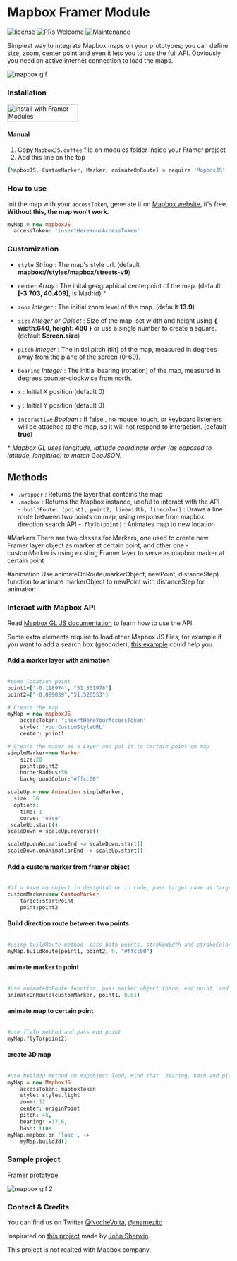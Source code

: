 # Mapbox Framer Module
[![license](https://img.shields.io/github/license/bpxl-labs/RemoteLayer.svg)](https://opensource.org/licenses/MIT)
![PRs Welcome](https://img.shields.io/badge/PRs-welcome-brightgreen.svg)
![Maintenance](https://img.shields.io/maintenance/yes/2018.svg)

Simplest way to integrate Mapbox maps on your prototypes; you can define size, zoom, center point and even it lets you to use the full API. Obviously you need an active internet connection to load the maps.

![mapbox gif](/mapboxjs.gif?raw=true)

### Installation
<a href='https://open.framermodules.com/Mapbox%20JS'>
  <img alt='Install with Framer Modules'
  src='https://www.framermodules.com/assets/badge@2x.png' width='160' height='40' />
</a>

#### Manual
1. Copy `MapboxJS.coffee` file on modules folder inside your Framer project
2. Add this line on the top 
```coffeescript
{MapboxJS, CustomMarker, Marker, animateOnRoute} = require 'MapboxJS'
```

### How to use
Init the map with your `accessToken`, generate it on [Mapbox website](https://www.mapbox.com/help/define-access-token/), it's free. **Without this, the map won't work.**  
```coffeescript
myMap = new mapboxJS
  accessToken: 'insertHereYourAccessToken'
```
### Customization
* `style` _String_ : The map's style url. (default **mapbox://styles/mapbox/streets-v9**)
* `center` _Array_ : The inital geographical centerpoint of the map. (default **[-3.703, 40.409]**, is Madrid) \*
* `zoom` _Integer_ : The initial zoom level of the map. (default **13.9**)
* `size` _Integer or Object_ : Size of the map, set width and height using **{ width:640, height: 480 }** or use a single number to create a square. (default **Screen.size**)
* `pitch` _Integer_ : The initial pitch (tilt) of the map, measured in degrees away from the plane of the screen (0-60).
* `bearing` _Integer_ : The initial bearing (rotation) of the map, measured in degrees counter-clockwise from north.

* `x` : Initial X position (default 0)
* `y` : Initial Y position (default 0)
* `interactive` _Boolean_ : If  false , no mouse, touch, or keyboard listeners will be attached to the map, so it will not respond to interaction. (default **true**)

\* _Mapbox GL uses longitude, latitude coordinate order (as opposed to latitude, longitude) to match GeoJSON._

## Methods

- `.wrapper` : Returns the layer that contains the map
- `.mapbox` : Returns the Mapbox instance, useful to interact with the API
-`.buildRoute: (point1, point2, linewidth, linecolor)` : Draws a line route between two points on map, using response from mapbox direction search API
-`.flyTo(point)` : Animates map to new location

#Markers
There are two classes for Markers, one used to create new Framer layer object as marker at certain point, and other one - customMarker is using existing Framer layer to serve as mapbox marker at certain point

#animation
Use animateOnRoute(markerObject, newPoint, distanceStep) function to animate markerObject to newPoint with distanceStep for animation 




### Interact with Mapbox API
Read [Mapbox GL JS documentation](https://www.mapbox.com/mapbox-gl-js/api/ ) to learn how to use the API.

Some extra elements require to load other Mapbox JS files, for example if you want to add a search box (geocoder), [this example](https://www.mapbox.com/mapbox-gl-js/example/mapbox-gl-geocoder/) could help you.

#### Add a marker layer with animation
```coffeescript

#some location point
point1=["-0.118974", "51.531978"]
point2=["-0.089039","51.526553"]

# Create the map
myMap = new mapboxJS
    accessToken: 'insertHereYourAccessToken'
    style: 'yourCustomStyleURL'
    center: point1

# Create the maker as a Layer and put it to certain point on map
simpleMarker=new Marker
	size:20
	point:point2
	borderRadius:50
	backgroundColor:"#ffcc00"

scaleUp = new Animation simpleMarker,
  size: 30
  options:
    time: 1
    curve: 'ease'
 scaleUp.start()
scaleDown = scaleUp.reverse()

scaleUp.onAnimationEnd -> scaleDown.start()
scaleDown.onAnimationEnd -> scaleUp.start()

```


#### Add a custom marker  from framer object
```coffeescript

#if u have an object in designtab or in code, pass target name as target attribute to custom marker
customMarker=new CustomMarker
	target:startPoint
	point:point2
```

#### Build direction route between two points
```coffeescript

#using buildRoute method  pass both points, strokeWidth and strokeColor as attribute
myMap.buildRoute(point1, point2, 9, "#ffcc00")

```


#### animate marker to point
```coffeescript

#use animateOnRoute function, pass marker object there, end point, and distance step - in this case 0.01, tweek this number to make animation smooth depending on size of the route between points
animateOnRoute(customMarker, point1, 0.01)

```

#### animate map to certain point
```coffeescript

#use flyTo method and pass end point 
myMap.flyTo(point2)
```

#### create 3D map
```coffeescript

#use build3D method on mapobject load, mind that  bearing, hash and pitch should be set at mapbox initialization
myMap = new MapboxJS
	accessToken: mapboxToken	
	style: styles.light
	zoom: 12
	center: originPoint
	pitch: 45,
	bearing: -17.6,
	hash: true
myMap.mapbox.on 'load', ->
	myMap.build3d()
```


### Sample project
<a href='https://framer.cloud/FmFdE' target="_blank">Framer prototype</a>


![mapbox gif 2](/mapbox.gif?raw=true)





### Contact & Credits
You can find us on Twitter [@NocheVolta](https://twitter.com/nochevolta), [@mamezito](https://twitter.com/mamezito)


Inspirated on [this project](https://github.com/johnmpsherwin/Mapbox-Framer) made by [John Sherwin](https://twitter.com/johnmpsherwin).

This project is not realted with Mapbox company.
